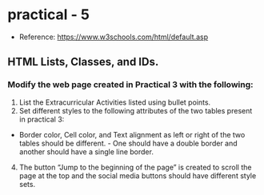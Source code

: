 # practical - 5
- Reference: https://www.w3schools.com/html/default.asp

## HTML Lists, Classes, and IDs.

### Modify the web page created in Practical 3 with the following:
1.	List the Extracurricular Activities listed using bullet points.
2.	Set different styles to the following attributes of the two tables present in practical 3:
   -	Border color, Cell color, and Text alignment as left or right of the two tables should be different.
  	-	One should have a double border and another should have a single line border.
4.	The button “Jump to the beginning of the page” is created to scroll the page at the top and the social media buttons should have different style sets.

